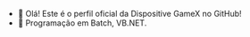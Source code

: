 - 👋 Olá! Este é o perfil oficial da Dispositive GameX no GitHub!
- 👀 Programação em Batch, VB.NET.
<!---
DispositiveGameX/DispositiveGameX is a ✨ special ✨ repository because its `README.md` (this file) appears on your GitHub profile.
You can click the Preview link to take a look at your changes.
--->
